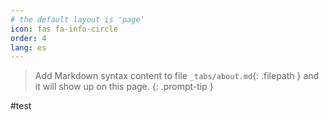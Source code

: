 ```yaml
---
# the default layout is 'page'
icon: fas fa-info-circle
order: 4
lang: es
---
```


> Add Markdown syntax content to file `_tabs/about.md`{: .filepath } and it will show up on this page.
{: .prompt-tip }

#test